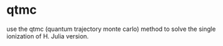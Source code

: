 # qtmc

use the qtmc (quantum trajectory monte carlo) method to solve the single ionization of H. Julia version.